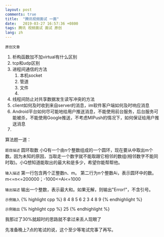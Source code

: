 ```yaml
---
layout: post
comments: true
title:  "腾讯视频面试 一面"
date:   2019-03-27 16:57:36 +0800
tags: 腾讯 视频面试 面试 原创
lang: zh
---
```


`原创文章`

1. 析构函数加不加virtual有什么区别
2. tcp和udp区别
3. 进程间通信的方法
	1. 本机socket
	2. 管道
	3. 文件
	4. 
4. 线程间防止对共享数据发生读写冲突的方法
5. client如何及时收到来自server的消息，im软件客户端如何及时响应消息
6. Android平台如何尽可能地给用户推送消息，不能使用前台服务，后台服务可能被杀，不能使用Google推送，不考虑MIPush的情况下，如何保证给用户推送消息
7. 


算法题一道：

`题目描述`
圆环取数
小Q有一个由n个整数组成的一个圆环，现在要从中取出m个数。因为未知的原因，当取走一个数字就不能取跟它相邻的数组(相邻数字不能同时取)。小Q想知道能取出的最大和是多少，希望你能帮帮他。

`输入描述`
第一行包含两个正整数n、m。
第二行为n个整数Ai，表示圆环中的数。
m<=n<=200000；-1000<=Ai<=1000

`输出描述`
输出一个整数，表示最大和。如果无解，则输出"Error!"，不含引号。

`示例输入`
{% highlight cpp %}
8 4
8 5 6 2 3 4 8 9
{% endhighlight %}

`示例输出`
{% highlight cpp %}
25
{% endhighlight %}

我那过了30%就超时的思路就不拿过来丢人现眼了

先准备晚上7点的笔试的说，这个至少等笔试完事了再写。
